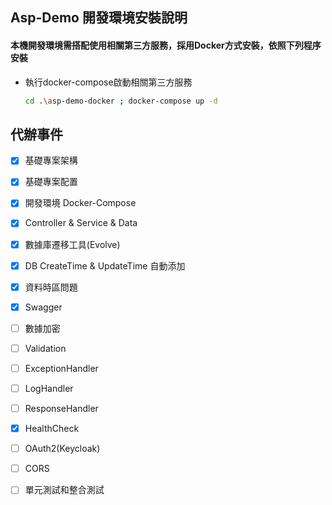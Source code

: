 ﻿## Asp-Demo 開發環境安裝說明

#### 本機開發環境需搭配使用相關第三方服務，採用Docker方式安裝，依照下列程序安裝

* 執行docker-compose啟動相關第三方服務
  ```bash
  cd .\asp-demo-docker ; docker-compose up -d
  ```

## 代辦事件

- [x] 基礎專案架構
- [x] 基礎專案配置
- [x] 開發環境 Docker-Compose
- [x] Controller & Service & Data
- [x] 數據庫遷移工具(Evolve)
- [x] DB CreateTime & UpdateTime 自動添加
- [x] 資料時區問題
- [x] Swagger
- [ ] 數據加密
- [ ] Validation
- [ ] ExceptionHandler
- [ ] LogHandler
- [ ] ResponseHandler
- [x] HealthCheck
- [ ] OAuth2(Keycloak)
- [ ] CORS
- [ ] 單元測試和整合測試


  
